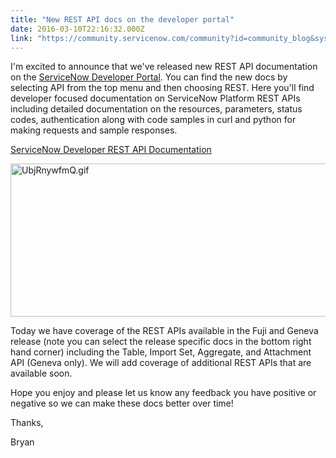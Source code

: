 ```yaml
---
title: "New REST API docs on the developer portal"
date: 2016-03-10T22:16:32.000Z
link: "https://community.servicenow.com/community?id=community_blog&sys_id=040de6a5dbd0dbc01dcaf3231f96197f"
---
```

<p>I'm excited to announce that we've released new REST API documentation on the <a title="eveloper.servicenow.com/" href="https://developer.servicenow.com/">ServiceNow Developer Portal</a>. You can find the new docs by selecting API from the top menu and then choosing REST. Here you'll find developer focused documentation on ServiceNow Platform REST APIs including detailed documentation on the resources, parameters, status codes, authentication along with code samples in curl and python for making requests and sample responses.</p><p></p><p><a title="t.ly/1LdyKsQ" href="http://bit.ly/1LdyKsQ">ServiceNow Developer REST API Documentation</a></p><p><img alt="UbjRnywfmQ.gif" class="image-1 jive-image" src="http://g.recordit.co/UbjRnywfmQ.gif" style="width: 620px; height: 245px;"/></p><p></p><p>Today we have coverage of the REST APIs available in the Fuji and Geneva release (note you can select the release specific docs in the bottom right hand corner) including the Table, Import Set, Aggregate, and Attachment API (Geneva only). We will add coverage of additional REST APIs that are available soon.</p><p></p><p>Hope you enjoy and please let us know any feedback you have positive or negative so we can make these docs better over time!</p><p></p><p>Thanks,</p><p>Bryan</p>